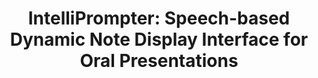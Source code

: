 ---
name: "Intelliprompter Speech Based Dynamic Note Display Interface"
title: "IntelliPrompter: Speech-based Dynamic Note Display Interface for Oral Presentations"
project: null
event: "International Conference on Multimodal Interaction (ICMI)"
authors:
- name: "Asadi, R."
- name: "Trinh, H."
- name: "Bickmore, T."
year: 2017
resources: null
external_url: null
draft: false 
headless: true
---